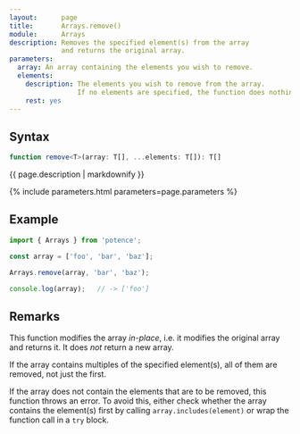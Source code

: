 ```yaml
---
layout:      page
title:       Arrays.remove()
module:      Arrays
description: Removes the specified element(s) from the array
             and returns the original array.
parameters:
  array: An array containing the elements you wish to remove.
  elements:
    description: The elements you wish to remove from the array.
                 If no elements are specified, the function does nothing.
    rest: yes
---
```

## Syntax

```ts
function remove<T>(array: T[], ...elements: T[]): T[]
```

<p class="description">{{ page.description | markdownify }}</p>
{% include parameters.html parameters=page.parameters %}

## Example

```ts
import { Arrays } from 'potence';

const array = ['foo', 'bar', 'baz'];

Arrays.remove(array, 'bar', 'baz');

console.log(array);   // -> ['foo']
```

## Remarks

This function modifies the array *in-place*, i.e. it modifies the original array
and returns it. It does *not* return a new array.

If the array contains multiples of the specified element(s), all of them are
removed, not just the first.

If the array does not contain the elements that are to be removed, this function
throws an error. To avoid this, either check whether the array contains the
element(s) first by calling `array.includes(element)` or wrap the function call
in a `try` block.
